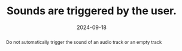 ---
N: "120"
Rubrique: Images and media
title: Sounds are triggered by the user.
abstract: Do not automatically trigger the sound of an audio track or an empty track
categories:
  - Images and media
agrege: O4120-E031
opquast: 4 120
indiceebook: "31"
description: Rule 031
before: "030"
weight: "031"
after: "032"
actif: "1"
layout: rules
date: 2024-09-18
tags:
  - Accessibility
  - ""
objectif:
  - Leave the user control of the sound when viewing the site.
  - Do not surprise the user by the unexpected broadcast of audio content.
  - Make content accessible to disabled readers and readers
Meo:
  - Do not equip the audio html element with the autoplay attribute or without the controls attribute.
  - "In opf metrics, indicate this metrics&nbsp;: <meta property=schema:accessibilityHazard>noSoundHazard</meta>"
Controle:
  - Check the absence of audio content automatically enabled when loading the page
epubcheck: false
ace: false
humancheck: true
OPFmetadata: <meta property=schema:accessibilityHazard>noSoundHazard</meta>
onixmetadata: "[143 16](https://ns.editeur.org/onix/en/143/16)"
ReadiumGoToolkit: null
Source:
  - Opquast
Referentiel:
  - ""
steps:
  - Design
---